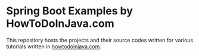 # Spring Boot Examples by HowToDoInJava.com

This repository hosts the projects and their source codes written for various tutorials written in [howtodoinjava.com](https://howtodoinjava.com/).